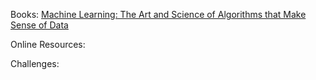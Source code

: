 Books:
[Machine Learning: The Art and Science of Algorithms that Make Sense of Data](http://www.amazon.com/Machine-Learning-Science-Algorithms-Sense/dp/1107422221/)

Online Resources:

Challenges:
